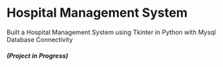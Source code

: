 # Hospital Management System
Built a Hospital Management System using Tkinter in Python with Mysql Database Connectivity
<br>
<h5>(Project in Progress)</h5>
